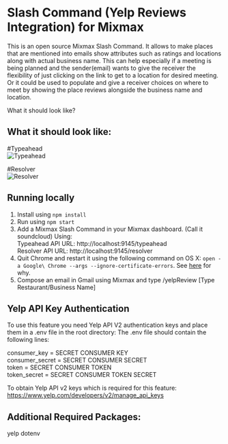 # Slash Command (Yelp Reviews Integration) for Mixmax

This is an open source Mixmax Slash Command. It allows to make places that are mentioned into emails show attributes such as ratings and locations along with actual business name. This can help especially if a meeting is being planned and the sender(email) wants to give the receiver the flexibility of just clicking on the link to get to a location for desired meeting. Or it could be used to populate and give a receiver choices on where to meet by showing the place reviews alongside the business name and location. 

What it should look like?

## What it should look like:
#Typeahead<br>
![Typeahead](https://github.com/sekale/yelpIntegration/tree/master/screenshots/typeahead.gif)

#Resolver<br>
![Resolver](https://github.com/sekale/yelpIntegration/tree/master/screenshots/resolver.gif)

## Running locally

1. Install using `npm install`
2. Run using `npm start`
3. Add a Mixmax Slash Command in your Mixmax dashboard. (Call it soundcloud) Using:<br>
   Typeahead API URL: http://localhost:9145/typeahead<br>
   Resolver API URL: http://localhost:9145/resolver
4. Quit Chrome and restart it using the following command on OS X: `open -a Google\ Chrome --args --ignore-certificate-errors`. See [here](http://developer.mixmax.com/docs/integration-api-appendix#local-development-error-neterr_insecure_response) for why.
5. Compose an email in Gmail using Mixmax and type /yelpReview [Type Restaurant/Business Name]

## Yelp API Key Authentication

To use this feature you need Yelp API V2 authentication keys and place them in a .env file in the root directory:
The .env file should contain the following lines:

consumer_key = SECRET CONSUMER KEY<br>
consumer_secret = SECRET CONSUMER SECRET<br>
token = SECRET CONSUMER TOKEN<br>
token_secret = SECRET CONSUMER TOKEN SECRET<br>

To obtain Yelp API v2 keys which is required for this feature: https://www.yelp.com/developers/v2/manage_api_keys

## Additional Required Packages:
yelp
dotenv


